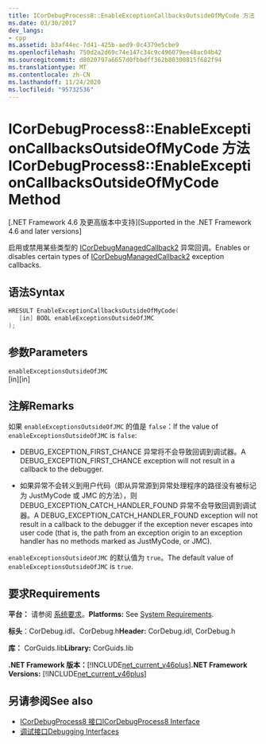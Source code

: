 ```yaml
---
title: ICorDebugProcess8::EnableExceptionCallbacksOutsideOfMyCode 方法
ms.date: 03/30/2017
dev_langs:
- cpp
ms.assetid: b3af44ec-7d41-425b-aed9-0c4379e5cbe9
ms.openlocfilehash: 750d2a2d69c74e147c34c9c496079ee48ac04b42
ms.sourcegitcommit: d8020797a6657d0fbbdff362b80300815f682f94
ms.translationtype: MT
ms.contentlocale: zh-CN
ms.lasthandoff: 11/24/2020
ms.locfileid: "95732536"
---
```

# <a name="icordebugprocess8enableexceptioncallbacksoutsideofmycode-method"></a><span data-ttu-id="103f6-102">ICorDebugProcess8::EnableExceptionCallbacksOutsideOfMyCode 方法</span><span class="sxs-lookup"><span data-stu-id="103f6-102">ICorDebugProcess8::EnableExceptionCallbacksOutsideOfMyCode Method</span></span>

<span data-ttu-id="103f6-103">[.NET Framework 4.6 及更高版本中支持]</span><span class="sxs-lookup"><span data-stu-id="103f6-103">[Supported in the .NET Framework 4.6 and later versions]</span></span>  
  
 <span data-ttu-id="103f6-104">启用或禁用某些类型的 [ICorDebugManagedCallback2](icordebugmanagedcallback2-interface.md) 异常回调。</span><span class="sxs-lookup"><span data-stu-id="103f6-104">Enables or disables certain types of [ICorDebugManagedCallback2](icordebugmanagedcallback2-interface.md) exception callbacks.</span></span>  
  
## <a name="syntax"></a><span data-ttu-id="103f6-105">语法</span><span class="sxs-lookup"><span data-stu-id="103f6-105">Syntax</span></span>  
  
```cpp
HRESULT EnableExceptionCallbacksOutsideOfMyCode(  
   [in] BOOL enableExceptionsOutsideOfJMC  
);  
```  
  
## <a name="parameters"></a><span data-ttu-id="103f6-106">参数</span><span class="sxs-lookup"><span data-stu-id="103f6-106">Parameters</span></span>  

 `enableExceptionsOutsideOfJMC`  
 <span data-ttu-id="103f6-107">[in]</span><span class="sxs-lookup"><span data-stu-id="103f6-107">[in]</span></span>  
  
## <a name="remarks"></a><span data-ttu-id="103f6-108">注解</span><span class="sxs-lookup"><span data-stu-id="103f6-108">Remarks</span></span>  

 <span data-ttu-id="103f6-109">如果 `enableExceptionsOutsideOfJMC` 的值是 `false`：</span><span class="sxs-lookup"><span data-stu-id="103f6-109">If the value of `enableExceptionsOutsideOfJMC` is `false`:</span></span>  
  
- <span data-ttu-id="103f6-110">DEBUG_EXCEPTION_FIRST_CHANCE 异常将不会导致回调到调试器。</span><span class="sxs-lookup"><span data-stu-id="103f6-110">A DEBUG_EXCEPTION_FIRST_CHANCE exception will not result in a callback to the debugger.</span></span>  
  
- <span data-ttu-id="103f6-111">如果异常不会转义到用户代码（即从异常源到异常处理程序的路径没有被标记为 JustMyCode 或 JMC 的方法），则 DEBUG_EXCEPTION_CATCH_HANDLER_FOUND 异常不会导致回调到调试器。</span><span class="sxs-lookup"><span data-stu-id="103f6-111">A DEBUG_EXCEPTION_CATCH_HANDLER_FOUND exception will not result in a callback to the debugger if the exception never escapes into user code (that is, the path from an exception origin to an exception handler has no methods marked as JustMyCode, or JMC).</span></span>  
  
 <span data-ttu-id="103f6-112">`enableExceptionsOutsideOfJMC` 的默认值为 `true`。</span><span class="sxs-lookup"><span data-stu-id="103f6-112">The default value of `enableExceptionsOutsideOfJMC` is `true`.</span></span>  
  
## <a name="requirements"></a><span data-ttu-id="103f6-113">要求</span><span class="sxs-lookup"><span data-stu-id="103f6-113">Requirements</span></span>  

 <span data-ttu-id="103f6-114">**平台：** 请参阅 [系统要求](../../get-started/system-requirements.md)。</span><span class="sxs-lookup"><span data-stu-id="103f6-114">**Platforms:** See [System Requirements](../../get-started/system-requirements.md).</span></span>  
  
 <span data-ttu-id="103f6-115">**标头**：CorDebug.idl、CorDebug.h</span><span class="sxs-lookup"><span data-stu-id="103f6-115">**Header:** CorDebug.idl, CorDebug.h</span></span>  
  
 <span data-ttu-id="103f6-116">**库：** CorGuids.lib</span><span class="sxs-lookup"><span data-stu-id="103f6-116">**Library:** CorGuids.lib</span></span>  
  
 <span data-ttu-id="103f6-117">**.NET Framework 版本：**[!INCLUDE[net_current_v46plus](../../../../includes/net-current-v46plus-md.md)]</span><span class="sxs-lookup"><span data-stu-id="103f6-117">**.NET Framework Versions:** [!INCLUDE[net_current_v46plus](../../../../includes/net-current-v46plus-md.md)]</span></span>  
  
## <a name="see-also"></a><span data-ttu-id="103f6-118">另请参阅</span><span class="sxs-lookup"><span data-stu-id="103f6-118">See also</span></span>

- [<span data-ttu-id="103f6-119">ICorDebugProcess8 接口</span><span class="sxs-lookup"><span data-stu-id="103f6-119">ICorDebugProcess8 Interface</span></span>](icordebugprocess8-interface.md)
- [<span data-ttu-id="103f6-120">调试接口</span><span class="sxs-lookup"><span data-stu-id="103f6-120">Debugging Interfaces</span></span>](debugging-interfaces.md)
